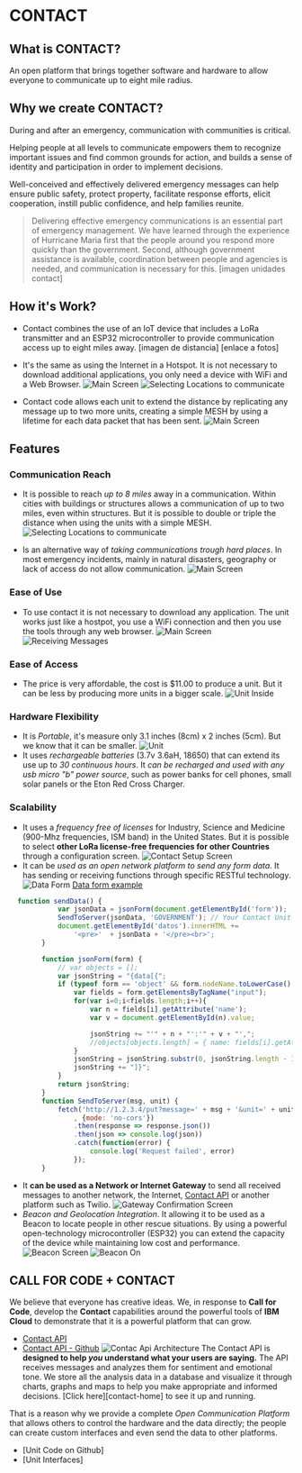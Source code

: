# CONTACT

## What is CONTACT?
An open platform that brings together software and hardware to allow everyone to communicate up to eight mile radius.

## Why we create CONTACT?
During and after an emergency, communication with communities is critical.

Helping people at all levels to communicate empowers them to recognize important issues and find common grounds for action, and builds a sense of identity and participation in order to implement decisions.

Well-conceived and effectively delivered emergency messages can help ensure public safety, protect property, facilitate response efforts, elicit cooperation, instill public confidence, and help families reunite.

> Delivering effective emergency communications is an essential part of emergency management. We have learned through the experience of Hurricane Maria first that the people around you respond more quickly than the government. Second, although government assistance is available, coordination between people and agencies is needed, and communication is necessary for this.
[imagen unidades contact]


## How it's Work?
- Contact combines the use of an IoT device that includes a LoRa transmitter and an ESP32 microcontroller to provide communication access up to eight miles away.
[imagen de distancia]
[enlace a fotos]
- It's the same as using the Internet in a Hotspot. It is not necessary to download additional applications, you only need a device with WiFi and a Web Browser.
![Main Screen](/unit/images/group-msg-00.png)
![Selecting Locations to communicate](/unit/images/group-msg-01.png)

- Contact code allows each unit to extend the distance by replicating any message up to two more units, creating a simple MESH by using a lifetime for each data packet that has been sent.
![Main Screen](/unit/images/simple-mesh.png)

## Features
### Communication Reach
- It is possible to reach *up to 8 miles* away in a communication. Within cities with buildings or structures allows a communication of up to two miles, even within structures. But it is possible to double or triple the distance when using the units with a simple MESH.
![Selecting Locations to communicate](/unit/images/group-msg-01.png)

- Is an alternative way of *taking communications trough hard places*. In most emergency incidents, mainly in natural disasters, geography or lack of access do not allow communication.
![Main Screen](/unit/images/simple-mesh.png)

### Ease of Use
- To use contact it is not necessary to download any application. The unit works just like a hostpot, you use a WiFi connection and then you use the tools through any web browser.
![Main Screen](/unit/images/group-msg-00.png)
![Receiving Messages](/unit/images/group-msg-02.png)

### Ease of Access
- The price is very affordable, the cost is $11.00 to produce a unit. But it can be less by producing more units in a bigger scale.
![Unit Inside](/unit/images/unit-inside.jpg)

### Hardware Flexibility
- It is *Portable*, it's measure only 3.1 inches (8cm) x 2 inches (5cm). But we know that it can be smaller.
![Unit](/unit/images/contact-unit.jpg)
- It uses *rechargeable batteries* (3.7v 3.6aH, 18650) that can extend its use up to *30 continuous hours*. It *can be recharged and used with any usb micro "b" power source*, such as power banks for cell phones, small solar panels or the Eton Red Cross Charger.


### Scalability
- It uses a *frequency free of licenses* for Industry, Science and Medicine (900-Mhz frequencies, ISM band) in the United States. But it is possible to select **other LoRa license-free frequencies for other Countries** through a configuration screen.
![Contact Setup Screen](/unit/images/contact-setup.png)
- It can be *used as an open network platform to send any form data*. It has sending or receiving functions through specific RESTful technology.
![Data Form](/unit/images/form-data.png)
[Data form example]
```javascript
  function sendData() {
            var jsonData = jsonForm(document.getElementById('form'));
            SendToServer(jsonData, 'GOVERNMENT'); // Your Contact Unit
            document.getElementById('datos').innerHTML += 
                '<pre>'  + jsonData + '</pre><br>';            
        }

        function jsonForm(form) {  
            // var objects = [];  
            var jsonString = "{data[{";
            if (typeof form == 'object' && form.nodeName.toLowerCase() == "form") {  
                var fields = form.getElementsByTagName("input");  
                for(var i=0;i<fields.length;i++){ 
                    var n = fields[i].getAttribute('name'); 
                    var v = document.getElementById(n).value;

                    jsonString += "'" + n + "':'" + v + "',";
                    //objects[objects.length] = { name: fields[i].getAttribute("name"), value: fields[i].getAttribute("value") };  
                }  
                jsonString = jsonString.substr(0, jsonString.length - 1);
                jsonString += "]}";
            }  
            return jsonString;  
        }      
        function SendToServer(msg, unit) {         
            fetch('http://1.2.3.4/put?message=' + msg + '&unit=' + unit + '&usr=JSON'
                , {mode: 'no-cors'})
                .then(response => response.json())
                .then(json => console.log(json))
                .catch(function(error) {  
                    console.log('Request failed', error)  
                });
        }       
```
- It **can be used as a Network or Internet Gateway** to send all received messages to another network, the Internet,  [Contact API] or another platform such as Twilio.
![Gateway Confirmation Screen](/unit/images/gateway.png)
- *Beacon and Geolocation Integration*. It allowing it to be used as a Beacon to locate people in other rescue situations. By using a powerful open-technology microcontroller (ESP32) you can extend the capacity of the device while maintaining low cost and performance. 
![Beacon Screen](/unit/images/beacon-option.png)
![Beacon On](/unit/images/beacon-active.png)

## CALL FOR CODE + CONTACT
We believe that everyone has creative ideas. We, in response to **Call for Code**, develop the **Contact** capabilities around the powerful tools of **IBM Cloud** to demonstrate that it is a powerful platform that can grow.
- [Contact API]
- [Contact API - Github]
![Contac Api Architecture](/API/images/architecture.png)
The Contact API is **designed to help _you_ understand what your users are saying.** The API receives messages and analyzes them for sentiment and emotional tone. We store all the analysis data in a database and visualize it through charts, graphs and maps to help you make appropriate and informed decisions. [Click here][contact-home] to see it up and running.

That is a reason why we provide a complete *Open Communication Platform* that allows others to control the hardware and the data directly; the people can create custom interfaces and even send the data to other platforms.
- [Unit Code on Github]
- [Unit Interfaces]


[inside]: https://github.com/jdastas/contact-platform/unit/images/unit-inside.jpg "Unit Inside"
[setup]: https://github.com/jdastas/contact-platform/unit/images/setup.png "Contact Setup Screen"
[gateway]: https://github.com/jdastas/contact-platform/unit/images/gateway.png "Internet Gateway"
[Data form example]: https://github.com/jdastas/contact-platform/unit/interfaces/form-data.html "Data Form Demo"
[Contact API]: https://contact-app.mybluemix.net/ "Contact API"
[Contact API - Github]: https://github.com/javierdastas/Contact/tree/master/API
